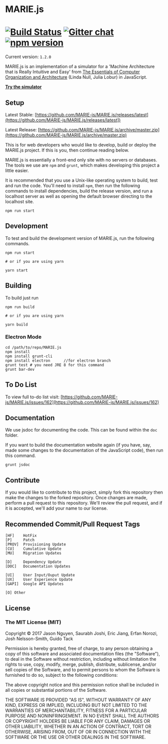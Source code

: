 # MARIE.js

[![Build Status](https://travis-ci.org/MARIE-js/MARIE.js.svg?branch=master)](https://travis-ci.org/MARIE-js/MARIE.js) [![Gitter chat](https://badges.gitter.im/MARIE-js/gitter.png)](https://gitter.im/MARIE-js/Lobby) [![npm version](https://badge.fury.io/js/npm.svg)](https://badge.fury.io/js/npm)
==============
Current version: `1.2.0`

MARIE.js is an implementation of a simulator for a 'Machine Architecture that is Really Intuitive and Easy'
from [The Essentials of Computer Organization and Architecture](https://books.google.com.au/books/about/The_Essentials_of_Computer_Organization.html?id=3kQoAwAAQBAJ&redir_esc=y) (Linda Null, Julia Lobur) in JavaScript.

**[Try the simulator](https://marie-js.github.io/MARIE.js/)**

## Setup
Latest Stable: [https://github.com/MARIE-js/MARIE.js/releases/latest](https://github.com/MARIE-js/MARIE.js/releases/latest])

Latest Release: [https://github.com/MARIE-js/MARIE.js/archive/master.zip](https://github.com/MARIE-js/MARIE.js/archive/master.zip)

This is for web developers who would like to develop, build or deploy the
MARIE.js project. If this is you, then continue reading below.

MARIE.js is essentially a front-end only site with no servers or databases.
The tools we use are `npm` and `grunt`, which makes developing this project
a little easier.

It is recommended that you use a Unix-like operating system to build, test and
run the code. You'll need to install `npm`, then run the following commands to
install dependencies, build the release version, and run a localhost server as
well as opening the default browser directing to the localhost site.

    npm run start
    
## Development
To test and build the development version of MARIE.js, run the following
commands.

    npm run start

    # or if you are using yarn

    yarn start
    
## Building
To build just run

    npm run build

    # or if you are using yarn
    
    yarn build


### Electron Mode
    cd /path/to/repo/MARIE.js
    npm install
    npm install grunt-cli
    npm install electron      //for electron branch
    grunt test # you need JRE 8 for this command
    grunt bar-dev


## To Do List
To view full to-do list visit: [https://github.com/MARIE-js/MARIE.js/issues/162](https://github.com/MARIE-js/MARIE.js/issues/162)

## Documentation
We use jsdoc for documenting the code. This can be found within the `doc`
folder.

If you want to build the documentation website again (if you have, say, made
some changes to the documentation of the JavaScript code), then run this
command.

    grunt jsdoc

## Contribute
If you would like to contribute to this project, simply fork this repository
then make the changes to the forked repository. Once changes are made, perform a
pull request to this repository. We'll review the pull request, and if it is
accepted, we'll add your name to our license.

## Recommended Commit/Pull Request Tags
    [HF]    HotFix
    [P]     Patch
    [PROV]  Provisioning Update
    [CU]    Cumulative Update
    [MU]    Migration Updates

    [D]     Dependency Update
    [DOC]   Documentation Updates

    [UI]    User Input/Ouput Update
    [UX]    User Experience Update
    [GAPI]  Google API Updates

    [O] Other

## License

### The MIT License (MIT)

Copyright &copy; 2017 Jason Nguyen, Saurabh Joshi, Eric Jiang, Erfan Norozi, Josh Nelsson-Smith, Guido Tack

Permission is hereby granted, free of charge, to any person obtaining a copy of this software and associated documentation files (the "Software"), to deal in the Software without restriction, including without limitation the rights to use, copy, modify, merge, publish, distribute, sublicense, and/or sell copies of the Software, and to permit persons to whom the Software is furnished to do so, subject to the following conditions:

The above copyright notice and this permission notice shall be included in all copies or substantial portions of the Software.

THE SOFTWARE IS PROVIDED "AS IS", WITHOUT WARRANTY OF ANY KIND, EXPRESS OR IMPLIED, INCLUDING BUT NOT LIMITED TO THE WARRANTIES OF MERCHANTABILITY, FITNESS FOR A PARTICULAR PURPOSE AND NONINFRINGEMENT. IN NO EVENT SHALL THE AUTHORS OR COPYRIGHT HOLDERS BE LIABLE FOR ANY CLAIM, DAMAGES OR OTHER LIABILITY, WHETHER IN AN ACTION OF CONTRACT, TORT OR OTHERWISE, ARISING FROM, OUT OF OR IN CONNECTION WITH THE SOFTWARE OR THE USE OR OTHER DEALINGS IN THE SOFTWARE.
